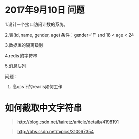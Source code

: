 

# 2017年9月10日 问题

1.设计一个接口访问计数的系统。

2.表(id, name, gender, age)
条件：gender='F' and 18 < age < 24

3.数据库的隔离级别

4.redis 的字符串

5.消息队列


问题：
1. 高qps下的readis如何工作






# 如何截取中文字符串

> http://blog.csdn.net/hairetz/article/details/4198191

> http://bbs.csdn.net/topics/310067354
